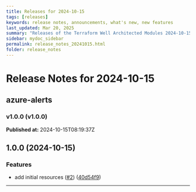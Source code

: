```yaml
---
title: Releases for 2024-10-15
tags: [releases]
keywords: release notes, announcements, what's new, new features
last_updated: Mar 20, 2025
summary: "Releases of the Terraform Well Architected Modules 2024-10-15"
sidebar: mydoc_sidebar
permalink: release_notes_20241015.html
folder: release_notes
---
```


# Release Notes for 2024-10-15

## azure-alerts
### v1.0.0 (v1.0.0)
**Published at:** 2024-10-15T08:19:37Z

## 1.0.0 (2024-10-15)


### Features

* add initial resources ([#2](https://github.com/CloudNationHQ/terraform-azure-alerts/issues/2)) ([40d54f9](https://github.com/CloudNationHQ/terraform-azure-alerts/commit/40d54f93017a20ba8f8c409ac3e9ae03b6cdd5fa))

---

